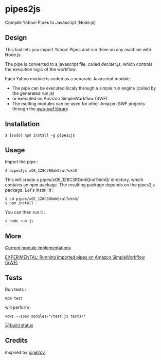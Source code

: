 # pipes2js

Compile Yahoo! Pipes to Javascript (Node.js)


## Design

This tool lets you import Yahoo! Pipes and run them on any machine with Node.js.

The pipe is converted to a javascript file, called *decider.js*, which controls the execution logic of the workflow.

Each Yahoo module is coded as a separate Javascript module.

 * The pipe can be executed localy through a simple run engine (called by the generated run.js)
 * or executed on Amazon SimpleWorkflow (SWF)
 * The rsulting modules can be used for other Amazon SWF projects through the [aws-swf library](https://github.com/neyric/aws-swf)

## Installation

    $ [sudo] npm install -g pipes2js

## Usage

Import the pipe :

    $ pipes2js xOE_1Z8C3RGmkQrul7okhQ

This will create a pipes/xOE_1Z8C3RGmkQrul7okhQ/ directory, which contains an npm package.
The resulting package depends on the pipes2js package. Let's install it :

    $ cd pipes/xOE_1Z8C3RGmkQrul7okhQ/
    $ npm install .

You can then run it :

    $ node run.js

## More

[Current module implementations](https://github.com/neyric/pipes2js/wiki/Yahoo-Pipes-modules)

[EXPERIMENTAL: Running imported pipes on Amazon SimpleWorkflow (SWF)](https://github.com/neyric/pipes2js/wiki/Running-on-Amazon-SimpleWorkflow-SWF)

## Tests

Run tests :


    npm test


will perform :


    vows --spec modules/*/test.js tests/*


 [![build status](https://secure.travis-ci.org/neyric/pipes2js.png)](http://travis-ci.org/neyric/pipes2js)

 
## Credits

Inspired by [pipe2py](https://github.com/ggaughan/pipe2py)

